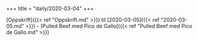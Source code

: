 +++
title = "daily/2020-03-04"
+++

[Oppskrift]({{< ref "Oppskrift.md" >}}) til [2020-03-05]({{< ref "2020-03-05.md" >}})
    - [Pulled Beef med Pico de Gallo]({{< ref "Pulled Beef med Pico de Gallo.md" >}})
